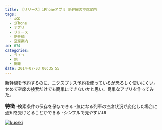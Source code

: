 ```yaml
---
title: 【リリース】iPhoneアプリ 新幹線の空席案内
tags:
  - iOS
  - iPhone
  - アプリ
  - リリース
  - 新幹線
  - 空席案内
id: 674
categories:
  - ライフ
  - 旅
  - 開発
date: 2014-07-03 00:35:55
---
```


新幹線を予約するのに、エクスプレス予約を使っているが恐ろしく使いにくい。せめて空席の検索だけでも簡単にできないかと思い、簡単なアプリを作ってみた。

<span style="font-size: 12pt;">**特徴**</span>
-検索条件の保存を保存できる
-気になる列車の空席状況が変化した場合に通知を受けとることができる
-シンプルで見やすいUI

[![kuseki](http://mountainboy.boo.jp/wordpress/wp-content/uploads/2014/07/kuseki.png)](http://mountainboy.boo.jp/wordpress/wp-content/uploads/2014/07/kuseki.png)

&nbsp;